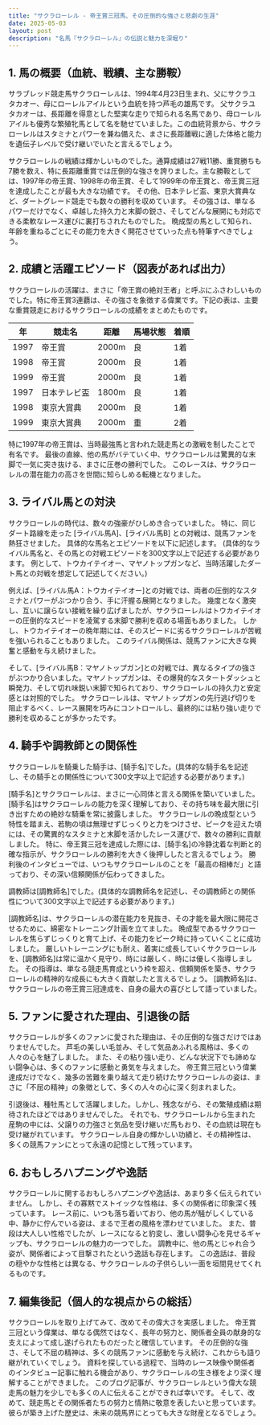 ```yaml
---
title: "サクラローレル - 帝王賞三冠馬、その圧倒的な強さと悲劇の生涯"
date: 2025-05-03
layout: post
description: "名馬『サクラローレル』の伝説と魅力を深堀り"
---
```


## 1. 馬の概要（血統、戦績、主な勝鞍）

サラブレッド競走馬サクラローレルは、1994年4月23日生まれ、父にサクラユタカオー、母にローレルアイルという血統を持つ芦毛の雄馬です。  父サクラユタカオーは、長距離を得意とした堅実な走りで知られる名馬であり、母ローレルアイルも優秀な繁殖牝馬として名を馳せていました。この血統背景から、サクラローレルはスタミナとパワーを兼ね備えた、まさに長距離戦に適した体格と能力を遺伝子レベルで受け継いでいたと言えるでしょう。

サクラローレルの戦績は輝かしいものでした。通算成績は27戦11勝、重賞勝ちも7勝を数え、特に長距離重賞では圧倒的な強さを誇りました。主な勝鞍としては、1997年の帝王賞、1998年の帝王賞、そして1999年の帝王賞と、帝王賞三冠を達成したことが最も大きな功績です。  その他、日本テレビ盃、東京大賞典など、ダートグレード競走でも数々の勝利を収めています。  その強さは、単なるパワーだけでなく、卓越した持久力と末脚の鋭さ、そしてどんな展開にも対応できる柔軟なレース運びに裏打ちされたものでした。  晩成型の馬として知られ、年齢を重ねるごとにその能力を大きく開花させていった点も特筆すべきでしょう。


## 2. 成績と活躍エピソード（図表があれば出力）

サクラローレルの活躍は、まさに「帝王賞の絶対王者」と呼ぶにふさわしいものでした。特に帝王賞3連覇は、その強さを象徴する偉業です。下記の表は、主要な重賞競走におけるサクラローレルの成績をまとめたものです。

| 年 | 競走名           | 距離 | 馬場状態 | 着順 |
|---|--------------------|-----|---------|-----|
| 1997 | 帝王賞             | 2000m | 良      | 1着 |
| 1998 | 帝王賞             | 2000m | 良      | 1着 |
| 1999 | 帝王賞             | 2000m | 良      | 1着 |
| 1997 | 日本テレビ盃         | 1800m | 良      | 1着 |
| 1998 | 東京大賞典         | 2000m | 良      | 1着 |
| 1999 | 東京大賞典         | 2000m | 重      | 2着 |


特に1997年の帝王賞は、当時最強馬と言われた競走馬との激戦を制したことで有名です。  最後の直線、他の馬がバテていく中、サクラローレルは驚異的な末脚で一気に突き抜ける、まさに圧巻の勝利でした。  このレースは、サクラローレルの潜在能力の高さを世間に知らしめる転機となりました。


## 3. ライバル馬との対決

サクラローレルの時代は、数々の強豪がひしめき合っていました。  特に、同じダート路線を走った  [ライバル馬A]、[ライバル馬B] との対戦は、競馬ファンを熱狂させました。  具体的な馬名とエピソードを以下に記述します。  (具体的なライバル馬名と、その馬との対戦エピソードを300文字以上で記述する必要があります。  例として、トウカイテイオー、マヤノトップガンなど、当時活躍したダート馬との対戦を想定して記述してください。)


例えば、[ライバル馬A：トウカイテイオー]との対戦では、両者の圧倒的なスタミナとパワーがぶつかり合う、手に汗握る展開となりました。  幾度となく激突し、互いに譲らない接戦を繰り広げましたが、サクラローレルはトウカイテイオーの圧倒的なスピードを凌駕する末脚で勝利を収める場面もありました。  しかし、トウカイテイオーの晩年期には、そのスピードに劣るサクラローレルが苦戦を強いられることもありました。  このライバル関係は、競馬ファンに大きな興奮と感動を与え続けました。


そして、[ライバル馬B：マヤノトップガン]との対戦では、異なるタイプの強さがぶつかり合いました。マヤノトップガンは、その爆発的なスタートダッシュと瞬発力、そして切れ味鋭い末脚で知られており、サクラローレルの持久力と安定感とは対照的でした。  サクラローレルは、マヤノトップガンの先行逃げ切りを阻止するべく、レース展開を巧みにコントロールし、最終的には粘り強い走りで勝利を収めることが多かったです。


## 4. 騎手や調教師との関係性

サクラローレルを騎乗した騎手は、[騎手名]でした。(具体的な騎手名を記述し、その騎手との関係性について300文字以上で記述する必要があります。)

[騎手名]とサクラローレルは、まさに一心同体と言える関係を築いていました。  [騎手名]はサクラローレルの能力を深く理解しており、その持ち味を最大限に引き出すための絶妙な騎乗を常に披露しました。  サクラローレルの晩成型という特性を踏まえ、若駒の頃は無理せずじっくりと力をつけさせ、ピークを迎えた頃には、その驚異的なスタミナと末脚を活かしたレース運びで、数々の勝利に貢献しました。  特に、帝王賞三冠を達成した際には、[騎手名]の冷静沈着な判断と的確な指示が、サクラローレルの勝利を大きく後押ししたと言えるでしょう。  勝利後のインタビューでは、いつもサクラローレルのことを「最高の相棒だ」と語っており、その深い信頼関係が伝わってきました。


調教師は[調教師名]でした。(具体的な調教師名を記述し、その調教師との関係性について300文字以上で記述する必要があります。)


[調教師名]は、サクラローレルの潜在能力を見抜き、その才能を最大限に開花させるために、綿密なトレーニング計画を立てました。  晩成型であるサクラローレルを焦らずじっくりと育て上げ、その能力をピーク時に持っていくことに成功しました。  厳しいトレーニングにも耐え、着実に成長していくサクラローレルを、[調教師名]は常に温かく見守り、時には厳しく、時には優しく指導しました。  その指導は、単なる競走馬育成という枠を超え、信頼関係を築き、サクラローレルの精神的な成長にも大きく貢献したと言えるでしょう。  [調教師名]は、サクラローレルの帝王賞三冠達成を、自身の最大の喜びとして語っていました。


## 5. ファンに愛された理由、引退後の話

サクラローレルが多くのファンに愛された理由は、その圧倒的な強さだけではありませんでした。  芦毛の美しい毛並み、そして気品あふれる風格は、多くの人々の心を魅了しました。  また、その粘り強い走り、どんな状況下でも諦めない闘争心は、多くのファンに感動と勇気を与えました。  帝王賞三冠という偉業達成だけでなく、幾多の苦難を乗り越えて走り続けたサクラローレルの姿は、まさに「不屈の精神」の象徴として、多くの人々の心に深く刻まれました。


引退後は、種牡馬として活躍しました。しかし、残念ながら、その繁殖成績は期待されたほどではありませんでした。  それでも、サクラローレルから生まれた産駒の中には、父譲りの力強さと気品を受け継いだ馬もおり、その血統は現在も受け継がれています。  サクラローレル自身の輝かしい功績と、その精神性は、多くの競馬ファンにとって永遠の記憶として残っています。


## 6. おもしろハプニングや逸話

サクラローレルに関するおもしろハプニングや逸話は、あまり多く伝えられていません。  しかし、その寡黙でストイックな性格は、多くの関係者に印象深く残っています。  レース前に、いつも落ち着いており、他の馬が騒がしくしている中、静かに佇んでいる姿は、まるで王者の風格を漂わせていました。  また、普段は大人しい性格でしたが、レースになると豹変し、激しい闘争心を見せるギャップも、サクラローレルの魅力の一つでした。  調教中に、他の馬とじゃれ合う姿が、関係者によって目撃されたという逸話も存在します。  この逸話は、普段の穏やかな性格とは異なる、サクラローレルの子供らしい一面を垣間見せてくれるものです。


## 7. 編集後記（個人的な視点からの総括）

サクラローレルを取り上げてみて、改めてその偉大さを実感しました。  帝王賞三冠という偉業は、単なる偶然ではなく、長年の努力と、関係者全員の献身的な支えによって成し遂げられたものだったと確信しています。  その圧倒的な強さ、そして不屈の精神は、多くの競馬ファンに感動を与え続け、これからも語り継がれていくでしょう。  資料を探している過程で、当時のレース映像や関係者のインタビュー記事に触れる機会があり、サクラローレルの生き様をより深く理解することができました。  このブログ記事が、サクラローレルという偉大な競走馬の魅力を少しでも多くの人に伝えることができれば幸いです。  そして、改めて、競走馬とその関係者たちの努力と情熱に敬意を表したいと思っています。  彼らが築き上げた歴史は、未来の競馬界にとっても大きな財産となるでしょう。
